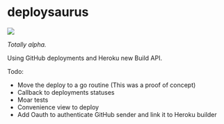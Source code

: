 deploysaurus
============
![](http://media.theweek.com/img/dir_0094/47272_article_full/even-in-3d-can-jurassic-park-recapture-that-gut-level-awe.jpg?199)


*Totally alpha.*

Using GitHub deployments and Heroku new Build API.

Todo:

* Move the deploy to a go routine (This was a proof of concept)
* Callback to deployments statuses
* Moar tests
* Convenience view to deploy
* Add Oauth to authenticate GitHub sender and link it to Heroku builder
